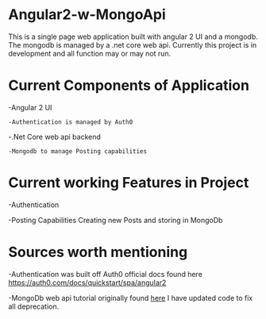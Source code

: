 # Angular2-w-MongoApi
This is a single page web application built with angular 2 UI and a mongodb. The mongodb is managed by a .net core web api.
Currently this project is in development and all function may or may not run.

# Current Components of Application
  -Angular 2 UI
  
    -Authentication is managed by Auth0
    
  -.Net Core web api backend
  
    -Mongodb to manage Posting capabilities
    
# Current working Features in Project
  -Authentication
  
  -Posting Capabilities Creating new Posts and storing in MongoDb
  
# Sources worth mentioning
  -Authentication was built off Auth0 official docs found here https://auth0.com/docs/quickstart/spa/angular2
  
  -MongoDb web api tutorial originally found <a href="http://www.dotnetcurry.com/aspnet-mvc/1267/using-mongodb-nosql-database-with-aspnet-webapi-core">here</a> I have updated code to fix all deprecation.
